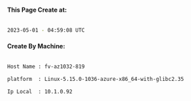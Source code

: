 
   
#### This Page Create at:

```bash

2023-05-01 - 04:59:08 UTC

```

#### Create By Machine:

```bash

Host Name : fv-az1032-819

platform  : Linux-5.15.0-1036-azure-x86_64-with-glibc2.35

Ip Local  : 10.1.0.92

```

